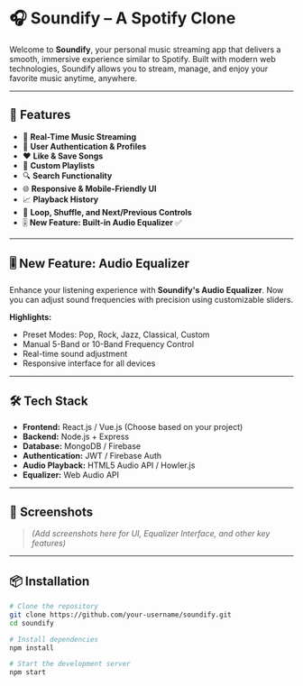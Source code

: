 # 🎧 Soundify – A Spotify Clone

Welcome to **Soundify**, your personal music streaming app that delivers a smooth, immersive experience similar to Spotify. Built with modern web technologies, Soundify allows you to stream, manage, and enjoy your favorite music anytime, anywhere.

---

## 🚀 Features

- 🎵 **Real-Time Music Streaming**
- 👤 **User Authentication & Profiles**
- ❤️ **Like & Save Songs**
- 📜 **Custom Playlists**
- 🔍 **Search Functionality**
- 🌐 **Responsive & Mobile-Friendly UI**
- 📈 **Playback History**
- 🔁 **Loop, Shuffle, and Next/Previous Controls**
- 🎚️ **New Feature: Built-in Audio Equalizer** ✅

---

## 🎚️ New Feature: Audio Equalizer

Enhance your listening experience with **Soundify's Audio Equalizer**. Now you can adjust sound frequencies with precision using customizable sliders.

**Highlights:**
- Preset Modes: Pop, Rock, Jazz, Classical, Custom
- Manual 5-Band or 10-Band Frequency Control
- Real-time sound adjustment
- Responsive interface for all devices

---

## 🛠️ Tech Stack

- **Frontend:** React.js / Vue.js (Choose based on your project)
- **Backend:** Node.js + Express
- **Database:** MongoDB / Firebase
- **Authentication:** JWT / Firebase Auth
- **Audio Playback:** HTML5 Audio API / Howler.js
- **Equalizer:** Web Audio API

---

## 📸 Screenshots

> _(Add screenshots here for UI, Equalizer Interface, and other key features)_

---

## 📦 Installation

```bash
# Clone the repository
git clone https://github.com/your-username/soundify.git
cd soundify

# Install dependencies
npm install

# Start the development server
npm start
